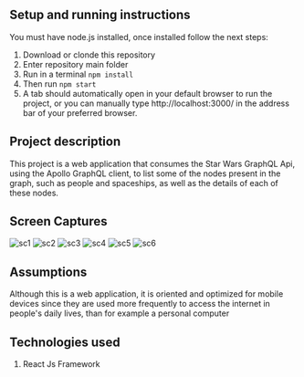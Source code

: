 ## Setup and running instructions

You must have node.js installed, once installed follow the next steps:
1. Download or clonde this repository
2. Enter repository main folder
3. Run in a terminal `npm install`
4. Then run `npm start`
5. A tab should automatically open in your default browser to run the project, or you can manually type http://localhost:3000/ in the address bar of your preferred browser. 

## Project description

This project is a web application that consumes the Star Wars GraphQL Api, using the Apollo GraphQL client, to list some of the nodes present in the graph, such as people and spaceships, as well as the details of each of these nodes.

## Screen Captures

![sc1](https://raw.githubusercontent.com/rodrigoManx/Ravn-Challenge-V2-Rodrigo-Pulcha/master/public/screenCaptures/sc1.jpg)
![sc2](https://raw.githubusercontent.com/rodrigoManx/Ravn-Challenge-V2-Rodrigo-Pulcha/master/public/screenCaptures/sc2.jpg)
![sc3](https://raw.githubusercontent.com/rodrigoManx/Ravn-Challenge-V2-Rodrigo-Pulcha/master/public/screenCaptures/sc3.jpg)
![sc4](https://raw.githubusercontent.com/rodrigoManx/Ravn-Challenge-V2-Rodrigo-Pulcha/master/public/screenCaptures/sc4.jpg)
![sc5](https://raw.githubusercontent.com/rodrigoManx/Ravn-Challenge-V2-Rodrigo-Pulcha/master/public/screenCaptures/sc5.jpg)
![sc6](https://raw.githubusercontent.com/rodrigoManx/Ravn-Challenge-V2-Rodrigo-Pulcha/master/public/screenCaptures/sc6.jpg)

## Assumptions

Although this is a web application, it is oriented and optimized for mobile devices since they are used more frequently to access the internet in people's daily lives, than for example a personal computer

## Technologies used

1. React Js Framework

